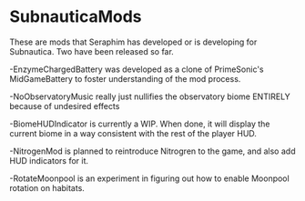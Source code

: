 # SubnauticaMods
These are mods that Seraphim has developed or is developing for Subnautica. Two have been released so far.

-EnzymeChargedBattery was developed as a clone of PrimeSonic's MidGameBattery to foster understanding of the mod process.

-NoObservatoryMusic really just nullifies the observatory biome ENTIRELY because of undesired effects

-BiomeHUDIndicator is currently a WIP. When done, it will display the current biome in a way consistent with the rest of the player HUD.

-NitrogenMod is planned to reintroduce Nitrogren to the game, and also add HUD indicators for it.

-RotateMoonpool is an experiment in figuring out how to enable Moonpool rotation on habitats.
